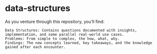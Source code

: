 # data-structures



As you venture through this repository, you’ll find:

    Data Structures: Contains questions documented with insights, implementation, and some parallel real-world use cases.
    Problems: From simple to complex, the how, what, why. 
    Findings: The new concepts learned, key takeaways, and the knowledge gained after each encounter.
